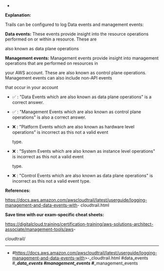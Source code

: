 *

**Explanation:**

Trails can be configured to log Data events and management events:

**Data events:** These events provide insight into the resource operations performed on or within a resource. These are

also known as data plane operations

**Management events:** Management events provide insight into management operations that are performed on resources in

your AWS account. These are also known as control plane operations. Management events can also include non-API events

that occur in your account

* ✅ :  "Data Events which are also known as data plane operations" is a correct answer.

* ✅ :  "Management Events which are also known as control plane operations" is also a correct answer.

* ❌ :  "Platform Events which are also known as hardware level operations" is incorrect as this not a valid event

  type.

* ❌ :  "System Events which are also known as instance level operations" is incorrect as this not a valid event

  type.

* ❌ :  "Control Events which are also known as data plane operations" is incorrect as this not a valid event type.

**References:**

<https://docs.aws.amazon.com/awscloudtrail/latest/userguide/logging-management-and-data-events-with>- cloudtrail.html

**Save time with our exam-specific cheat sheets:**

<https://digitalcloud.training/certification-training/aws-solutions-architect-associate/management-tools/aws>-

cloudtrail/

----
* #<https://docs.aws.amazon.com/awscloudtrail/latest/userguide/logging-management-and-data-events-with>>-_cloudtrail.html #data_events #*___data_events #management_events #__*_management_events
